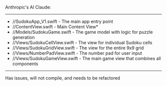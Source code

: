 Anthropic's AI Claude:
- - - -

* //SudokuApp_V1.swift - The main app entry point
* //ContentView.swift - Main Content View*
* //Models/SudokuGame.swift - The game model with logic for puzzle generation
* //Views/SudokuCellView.swift - The view for individual Sudoku cells
* //Views/SudokuGridView.swift - The view for the entire 9x9 grid
* //Views/NumberPadView.swift - The number pad for user input
* //Views/SudokuGameView.swift - The main game view that combines all components

- - - -

Has issues, will not compile, and needs to be refactored
